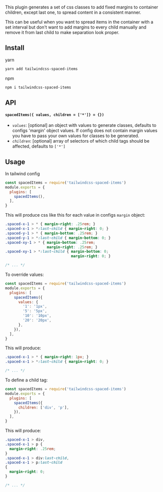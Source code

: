 This plugin generates a set of css classes to add fixed margins to container children, except last one, to spread content in a consistent manner.

This can be useful when you want to spread items in the container with a set interval but don't want to add margins to every child manually and remove it from last child to make separation look proper. 

## Install
yarn
```bash
yarn add tailwindcss-spaced-items
```
npm
```bash
npm i tailwindcss-spaced-items
```

## API

#### `spacedItems({ values, children = ['*']} = {})`

- _`values`_: [optional] an object with values to generate classes, defaults to configs 'margin' object values. If config does not contain margin values you have to pass your own values for classes to be generated.
- _`children`_: [optional] array of selectors of which child tags should be affected, defaults to `['*']`

## Usage
In tailwind config
```javascript
const spacedItems = require('tailwindcss-spaced-items')
module.exports = {
  plugins: [
    spacedItems(),
  ],
}
```
This will produce css like this for each value in configs `margin` object:
```css
.spaced-x-1 > * { margin-right: .25rem; }
.spaced-x-1 > *:last-child { margin-right: 0; }
.spaced-y-1 > * { margin-bottom: .25rem; }
.spaced-y-1 > *:last-child { margin-bottom: 0; }
.spaced-xy-1 > * { margin-bottom: .25rem;
                   margin-right: .25rem; }
.spaced-xy-1 > *:last-child { margin-bottom: 0;
                              margin-right: 0; }

/* ... */

```
To override values:
```javascript
const spacedItems = require('tailwindcss-spaced-items')
module.exports = {
  plugins: [
    spacedItems({
      values: {
        '1': '1px',
        '5': '5px',
        '10': '10px',
        '20': '20px',
      },
    }),
  ],
}
```
This will produce:
```css
.spaced-x-1 > * { margin-right: 1px; }
.spaced-x-1 > *:last-child { margin-right: 0; }

/* ... */

```
To define a child tag:
```javascript
const spacedItems = require('tailwindcss-spaced-items')
module.exports = {
  plugins: [
    spacedItems({
      children: ['div', 'p'],
    }),
  ],
}
```
This will produce:
```css
.spaced-x-1 > div, 
.spaced-x-1 > p {
  margin-right: .25rem; 
}
.spaced-x-1 > div:last-child, 
.spaced-x-1 > p:last-child 
{ 
  margin-right: 0; 
}

/* ... */
```
